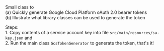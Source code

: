 <p>Small class to <br>
  (a) Quickly generate Google Cloud Platform oAuth 2.0 bearer tokens <br>
  (b) Illustrate what library classes can be used to generate the token<p>

<p>Steps:<br>
  1. Copy contents of a service account key into file <code>src/main/resources/sa-key.json</code> and <br>
  2. Run the main class <code>GcsTokenGenerator</code> to generate the token, that's it! <p>
